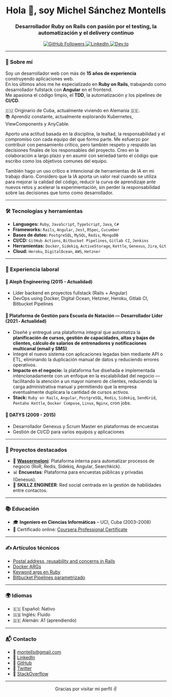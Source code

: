 <h1 align="center">Hola 👋, soy Michel Sánchez Montells</h1>
<h3 align="center">Desarrollador Ruby on Rails con pasión por el testing, la automatización y el delivery continuo</h3>

<p align="center">
  <a href="https://github.com/montells" target="_blank">
    <img src="https://img.shields.io/github/followers/montells?label=GitHub&style=social" alt="GitHub Followers"/>
  </a>
  <a href="https://www.linkedin.com/in/michel-s%C3%A1nchez-montells-b6596438/" target="_blank">
    <img src="https://img.shields.io/badge/LinkedIn-blue?style=flat&logo=linkedin&labelColor=blue" alt="LinkedIn"/>
  </a>
  <a href="https://dev.to/montells" target="_blank">
    <img src="https://img.shields.io/badge/DEV.to-%2312100E.svg?style=flat&logo=dev-dot-to&logoColor=white" alt="Dev.to" />
  </a>
</p>

---

### 🧠 Sobre mí

Soy un desarrollador web con más de **15 años de experiencia** construyendo aplicaciones web.  
En los últimos años me he especializado en **Ruby on Rails**, trabajando como desarrollador fullstack con **Angular** en el frontend.  
Me apasiona el código limpio, el **TDD**, la automatización y los pipelines de **CI/CD**.

🇨🇺 Originario de Cuba, actualmente viviendo en Alemania 🇩🇪.  
📚 Aprendiz constante, actualmente explorando Kubernetes, ViewComponents y AnyCable.

Aporto una actitud basada en la disciplina, la lealtad, la responsabilidad y el compromiso con cada equipo del que formo parte. Me esfuerzo por contribuir con pensamiento crítico, pero también respeto y respaldo las decisiones finales de los responsables del proyecto. Creo en la colaboración a largo plazo y en asumir con seriedad tanto el código que escribo como los objetivos comunes del equipo.

También hago un uso crítico e intencional de herramientas de IA en mi trabajo diario. Considero que la IA aporta un valor real cuando se utiliza para mejorar la calidad del código, reducir la curva de aprendizaje ante nuevos retos y acelerar la experimentación, sin perder la responsabilidad sobre las decisiones que tomo como desarrollador.

---

### 🛠️ Tecnologías y herramientas

- **Languages:** `Ruby`, `JavaScript`, `TypeScript`, `Java`, `C#`
- **Frameworks:** `Rails`, `Angular`, `Jest`, `RSpec`, `Cucumber`
- **Bases de datos:** `PostgreSQL`, `MySQL`, `Redis`, `MongoDB`
- **CI/CD:** `GitHub Actions`, `Bitbucket Pipelines`, `Gitlab CI`, `Jenkins`
- **Herramientas:** `Docker`, `Sidekiq`, `ActiveStorage`, `Kettle`, `Genexus`, `Jira`, `Git`
- **Cloud:** `Heroku`, `DigitalOcean`, `AWS`, `Hetzner`

---

### 💼 Experiencia laboral

#### 🏢 Aleph Engineering (2015 - Actualidad)
- Líder backend en proyectos fullstack (Rails + Angular)
- DevOps using Docker, Digital Ocean, Hetzner, Heroku, Gitlab CI, Bitbucket Pipelines

#### 🌊 Plataforma de Gestión para Escuela de Natación — Desarrollador Líder (2021 ‑ Actualidad)
- Diseñé y entregué una plataforma integral que automatiza la **planificación de cursos, gestión de capacidades, altas y bajas de clientes, cálculo de salarios de entrenadores y notificaciones multicanal (email y SMS)**.
- Integré el nuevo sistema con aplicaciones legadas bien mediante API o ETL, eliminando la duplicación manual de datos y reduciendo errores operativos.
- **Impacto en el negocio:** la plataforma fue diseñada e implementada intencionadamente con un enfoque en la escalabilidad del negocio — facilitando la atención a un mayor número de clientes, reduciendo la carga administrativa manual y permitiendo que la empresa eventualmente duplicara la cantidad de cursos activos.
- **Stack:** `Ruby on Rails`, `Angular`, `PostgreSQL`, `Redis`, `Sidekiq`, `SendGrid`, `Pentaho Kettle`, `Docker Compose`, `Linux`, `Nginx`, cron jobs.

#### 🏢 DATYS (2009 - 2015)
- Desarrollador Genexus y Scrum Master en plataformas de encuestas
- Gestión de CI/CD para varios equipos y aplicaciones

---

### 🚀 Proyectos destacados

- 🧃 **[Wassermeloni](#)**: Plataforma interna para automatizar procesos de negocio (RoR, Redis, Sidekiq, Angular, Searchkick).
- 📊 **Encuestas**: Plataforma para encuestas públicas y privadas (Genexus).
- 🔐 **SKILLZ.ENGINEER**: Red social centrada en la gestión de habilidades entre contactos.

---

### 📚 Educación

- 🎓 **Ingeniero en Ciencias Informáticas** – UCI, Cuba (2003–2008)
- 📜 Certificado online: [Coursera Professional Certificate](https://coursera.org/verify/professional-cert/4XNFFPNAYYUY)

---

### ✍️ Artículos técnicos

- [Postal address, reusability and concerns in Rails](https://dev.to/montells/postal-address-reusability-polymorphism-and-concerns-in-ruby-on-rails-3eim)
- [Docker ARGs](https://dev.to/montells/docker-args-1ael)
- [Keyword args en Ruby](https://dev.to/montells/exploring-the-power-of-keyword-arguments-in-ruby-1gk8)
- [Bitbucket Pipelines parametrizado](https://dev.to/montells/parametrize-your-custom-bitbucket-pipeline-with-variables-hdp)

---

### 🌍 Idiomas

- 🇪🇸 Español: Nativo  
- 🇬🇧 Inglés: Fluido  
- 🇩🇪 Alemán: A1 (aprendiendo)

---

### 📬 Contacto

- 📧 montells@gmail.com  
- 💼 [LinkedIn](https://www.linkedin.com/in/michel-s%C3%A1nchez-montells-b6596438/)  
- 🐙 [GitHub](https://github.com/montells)  
- 🐤 [Twitter](https://twitter.com/montells)  
- 💬 [StackOverflow](https://stackoverflow.com/users/818094/montells)

---

<p align="center">Gracias por visitar mi perfil ✌️</p>
